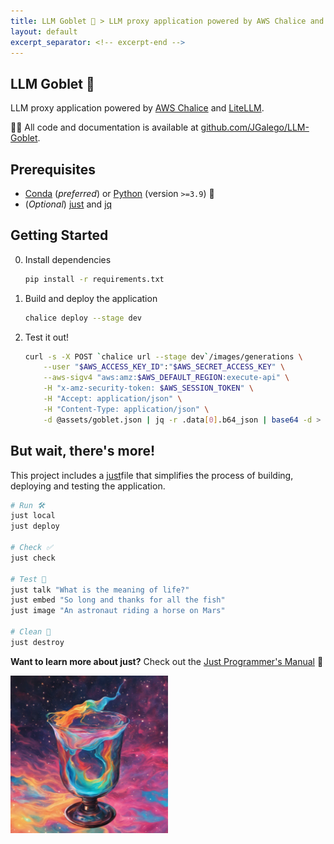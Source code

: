 ```yaml
---
title: LLM Goblet 🍷 > LLM proxy application powered by AWS Chalice and LiteLLM
layout: default
excerpt_separator: <!-- excerpt-end -->
---
```


## LLM Goblet 🍷

<!-- excerpt-start -->

LLM proxy application powered by [AWS Chalice](https://aws.github.io/chalice/) and [LiteLLM](https://www.litellm.ai/).

👨‍💻 All code and documentation is available at [github.com/JGalego/LLM-Goblet](https://github.com/JGalego/LLM-Goblet).

<!-- excerpt-end -->

## Prerequisites

* [Conda](https://conda.io/projects/conda/en/latest/user-guide/install/index.html) (*preferred*) or [Python](https://www.python.org/) (version `>=3.9`) 🐍
* (*Optional*) [just](https://github.com/casey/just) and [jq](https://jqlang.github.io/jq/)

## Getting Started

0. Install dependencies

	```bash
	pip install -r requirements.txt
	```

1. Build and deploy the application

	```bash
	chalice deploy --stage dev
	```

2. Test it out!

    ```bash
    curl -s -X POST `chalice url --stage dev`/images/generations \
        --user "$AWS_ACCESS_KEY_ID":"$AWS_SECRET_ACCESS_KEY" \
        --aws-sigv4 "aws:amz:$AWS_DEFAULT_REGION:execute-api" \
        -H "x-amz-security-token: $AWS_SESSION_TOKEN" \
        -H "Accept: application/json" \
        -H "Content-Type: application/json" \
        -d @assets/goblet.json | jq -r .data[0].b64_json | base64 -d > assets/goblet.jpg
    ```

## But wait, there's more!

This project includes a [just](https://github.com/casey/just)file that simplifies the process of building, deploying and testing the application.

```bash
# Run 🛠️
just local
just deploy

# Check ✅
just check

# Test 🚀
just talk "What is the meaning of life?"
just embed "So long and thanks for all the fish"
just image "An astronaut riding a horse on Mars"

# Clean 🧹
just destroy
```

**Want to learn more about just?** Check out the [Just Programmer's Manual](https://just.systems/man/en/) 📖

<img src="https://github.com/JGalego/LLM-Goblet/raw/main/assets/goblet.jpg" width="50%"/>